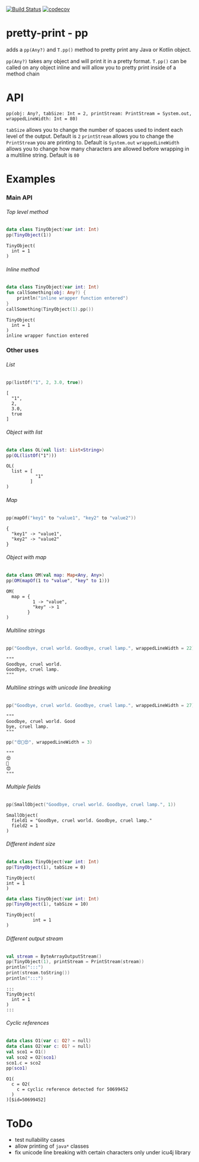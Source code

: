 [![Build Status](https://travis-ci.com/ndon55555/pretty-print.svg?branch=master)](https://travis-ci.com/ndon55555/pretty-print)
[![codecov](https://codecov.io/gh/ndon55555/pretty-print/branch/master/graph/badge.svg)](https://codecov.io/gh/ndon55555/pretty-print)
 
# pretty-print - pp

adds a `pp(Any?)` and `T.pp()` method to pretty print any Java or Kotlin object.

`pp(Any?)` takes any object and will print it in a pretty format.
`T.pp()` can be called on any object inline and will allow you to pretty print inside of a method chain

# API

`pp(obj: Any?, tabSize: Int = 2, printStream: PrintStream = System.out, wrappedLineWidth: Int = 80)`

`tabSize` allows you to change the number of spaces used to indent each level of the output. Default is `2`
`printStream` allows you to change the `PrintStream` you are printing to. Default is `System.out`
`wrappedLineWidth` allows you to change how many characters are allowed before wrapping in a multiline string. Default is `80`
 
# Examples
### Main API
###### Top level method
```kotlin
data class TinyObject(var int: Int)
pp(TinyObject(1))
```
```text
TinyObject(
  int = 1
)
```
###### Inline method
```kotlin
data class TinyObject(var int: Int)
fun callSomething(obj: Any?) {
    println("inline wrapper function entered")
}
callSomething(TinyObject(1).pp())
```
```
TinyObject(
  int = 1
)
inline wrapper function entered
```

### Other uses
###### List
```kotlin
pp(listOf("1", 2, 3.0, true))
```
```text
[
  "1",
  2,
  3.0,
  true
]
```
###### Object with list
```kotlin
data class OL(val list: List<String>)
pp(OL(listOf("1")))
```
```
OL(
  list = [
           "1"
         ]
)
```

###### Map
```kotlin
pp(mapOf("key1" to "value1", "key2" to "value2"))
```
```
{
  "key1" -> "value1",
  "key2" -> "value2"
}
```
###### Object with map
```kotlin
data class OM(val map: Map<Any, Any>)
pp(OM(mapOf(1 to "value", "key" to 1)))
```
```text
OM(
  map = {
          1 -> "value",
          "key" -> 1
        }
)
```

###### Multiline strings
```kotlin
pp("Goodbye, cruel world. Goodbye, cruel lamp.", wrappedLineWidth = 22)
```
```
"""
Goodbye, cruel world. 
Goodbye, cruel lamp.
"""
```

###### Multiline strings with unicode line breaking
```kotlin
pp("Goodbye, cruel world. Good­bye, cruel lamp.", wrappedLineWidth = 27)
```
```
"""
Goodbye, cruel world. Good­
bye, cruel lamp.
"""
```
```kotlin
pp("😍️🥞😍️", wrappedLineWidth = 3)
```
```text
"""
😍️
🥞
😍️
"""
```

###### Multiple fields
```kotlin
pp(SmallObject("Goodbye, cruel world. Goodbye, cruel lamp.", 1))
```
```
SmallObject(
  field1 = "Goodbye, cruel world. Goodbye, cruel lamp."
  field2 = 1
)
```

###### Different indent size
```kotlin
data class TinyObject(var int: Int)
pp(TinyObject(1), tabSize = 0)
```
```text
TinyObject(
int = 1
)
```
```kotlin
data class TinyObject(var int: Int)
pp(TinyObject(1), tabSize = 10)
```
```text
TinyObject(
          int = 1
)
```

###### Different output stream
```kotlin
val stream = ByteArrayOutputStream()
pp(TinyObject(1), printStream = PrintStream(stream))
println(":::")
print(stream.toString())
println(":::")
```
```text
:::
TinyObject(
  int = 1
)
:::
```

###### Cyclic references

```kotlin
data class O1(var c: O2? = null)
data class O2(var c: O1? = null)
val sco1 = O1()
val sco2 = O2(sco1)
sco1.c = sco2
pp(sco1)
```
```text
O1(
  c = O2(
    c = cyclic reference detected for 50699452
  )
)[$id=50699452]
```

# ToDo

* test nullability cases
* allow printing of `java*` classes
* fix unicode line breaking with certain characters only under icu4j library
